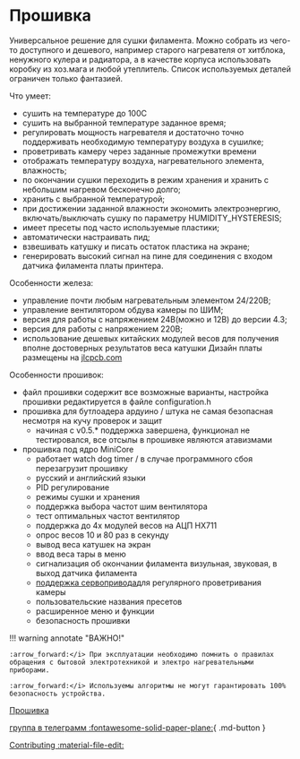 # Прошивка

Универсальное решение для сушки филамента. Можно собрать из чего-то доступного и дешевого, например старого нагревателя от хитблока, ненужного кулера и радиатора, а в качестве корпуса использовать коробку из хоз.мага и любой утеплитель. Список используемых деталей ограничен только фантазией.

Что умеет:
- сушить на температуре до 100С 
- сушить на выбранной температуре заданное время;
- регулировать мощность нагревателя и достаточно точно поддерживать необходимую температуру воздуха в сушилке;
- проветривать камеру через заданные промежутки времени
- отображать температуру воздуха, нагревательного элемента, влажность; 
- по окончании сушки переходить в режим хранения и хранить с небольшим нагревом бесконечно долго;
- хранить с выбранной температурой;
- при достижении заданной влажности экономить электроэнергию, включать/выключать сушку по параметру HUMIDITY_HYSTERESIS;
- имеет пресеты под часто используемые пластики;
- автоматически настраивать пид;
- взвешивать катушку и писать остаток пластика на экране;
- генерировать высокий сигнал на пине для соединения с входом датчика филамента платы принтера.

Особенности железа:
- управление почти любым нагревательным элементом 24/220В;
- управление вентилятором обдува камеры по ШИМ;
- версия для работы с напряжением 24В(можно и 12В) до версии 4.3;
- версия для работы с напряжением 220В;
- использование дешевых китайских модулей весов для получения вполне достоверных результатов веса катушки
Дизайн платы размещены на [jlcpcb.com](https://oshwlab.com/svet_team/idryer)


Особенности прошивок:
- файл прошивки содержит все возможные варианты, настройка прошивки редактируется в файле configuration.h
- прошивка для бутлоадера ардуино / штука не самая безопасная несмотря на кучу проверок и защит
  - начиная с v0.5.* поддержка завершена, функционал не тестировался, все отсылы в прошивке являются атавизмами
- прошивка под ядро MiniCore
  - работает watch dog timer / в случае программного cбоя перезагрузит прошивку
  - русский и английский языки
  - PID регулирование
  - режимы сушки и хранения
  - поддержка выбора частот шим вентилятора
  - тест оптимальных частот вентилятор
  - поддержка до 4х модулей весов на АЦП HX711
  - опрос весов 10 и 80 раз в секунду
  - вывод веса катушек на экран
  - ввод веса тары в меню
  - сигнализация об окончании филамента визульная, звуковая, в выход датчика филамента
  - [поддержка сервопривода](https://t.me/iDryer/361)для регулярного проветривания камеры
  - пользовательские названия пресетов
  - расширенное меню и функции
  - безопасность прошивки
  
!!! warning annotate "ВАЖНО!"

    :arrow_forward:</i> При эксплуатации необходимо помнить о правилах обращения с бытовой электротехникой и электро нагревательными приборами. 

    :arrow_forward:</i> Используемы алгоритмы не могут гарантировать 100% безопасность устройства.
    
    
[Прошивка](https://github.com/pavluchenkor/iDryerController)

[группа в телеграмм :fontawesome-solid-paper-plane:](https://t.me/iDryer){ .md-button }

[Contributing :material-file-edit:](https://github.com/pavluchenkor/iDryerController)
